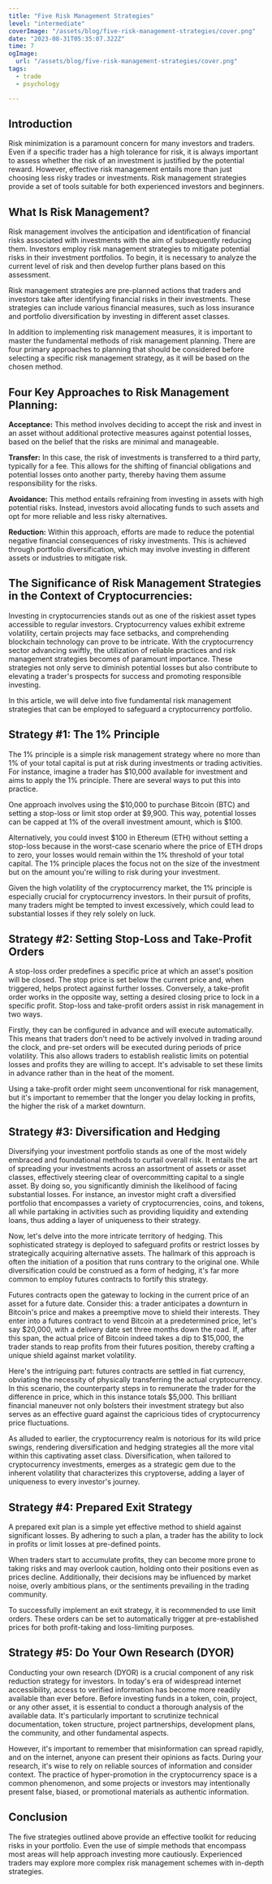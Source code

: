 ```yaml
---
title: "Five Risk Management Strategies"
level: "intermediate"
coverImage: "/assets/blog/five-risk-management-strategies/cover.png"
date: "2023-08-31T05:35:07.322Z"
time: 7
ogImage:
  url: "/assets/blog/five-risk-management-strategies/cover.png"
tags:
  - trade
  - psychology

---
```

## Introduction
Risk minimization is a paramount concern for many investors and traders. Even if a specific trader has a high tolerance for risk, it is always important to assess whether the risk of an investment is justified by the potential reward. However, effective risk management entails more than just choosing less risky trades or investments. Risk management strategies provide a set of tools suitable for both experienced investors and beginners.

## What Is Risk Management?
Risk management involves the anticipation and identification of financial risks associated with investments with the aim of subsequently reducing them. Investors employ risk management strategies to mitigate potential risks in their investment portfolios. To begin, it is necessary to analyze the current level of risk and then develop further plans based on this assessment.

Risk management strategies are pre-planned actions that traders and investors take after identifying financial risks in their investments. These strategies can include various financial measures, such as loss insurance and portfolio diversification by investing in different asset classes.

<!-- banner_place -->

In addition to implementing risk management measures, it is important to master the fundamental methods of risk management planning. There are four primary approaches to planning that should be considered before selecting a specific risk management strategy, as it will be based on the chosen method.
## Four Key Approaches to Risk Management Planning:

**Acceptance:** This method involves deciding to accept the risk and invest in an asset without additional protective measures against potential losses, based on the belief that the risks are minimal and manageable.

**Transfer:** In this case, the risk of investments is transferred to a third party, typically for a fee. This allows for the shifting of financial obligations and potential losses onto another party, thereby having them assume responsibility for the risks.

**Avoidance:** This method entails refraining from investing in assets with high potential risks. Instead, investors avoid allocating funds to such assets and opt for more reliable and less risky alternatives.

**Reduction:** Within this approach, efforts are made to reduce the potential negative financial consequences of risky investments. This is achieved through portfolio diversification, which may involve investing in different assets or industries to mitigate risk.

## The Significance of Risk Management Strategies in the Context of Cryptocurrencies:

Investing in cryptocurrencies stands out as one of the riskiest asset types accessible to regular investors. Cryptocurrency values exhibit extreme volatility, certain projects may face setbacks, and comprehending blockchain technology can prove to be intricate. With the cryptocurrency sector advancing swiftly, the utilization of reliable practices and risk management strategies becomes of paramount importance. These strategies not only serve to diminish potential losses but also contribute to elevating a trader's prospects for success and promoting responsible investing.

In this article, we will delve into five fundamental risk management strategies that can be employed to safeguard a cryptocurrency portfolio.

## Strategy #1: The 1% Principle

The 1% principle is a simple risk management strategy where no more than 1% of your total capital is put at risk during investments or trading activities. For instance, imagine a trader has $10,000 available for investment and aims to apply the 1% principle. There are several ways to put this into practice.

One approach involves using the $10,000 to purchase Bitcoin (BTC) and setting a stop-loss or limit stop order at $9,900. This way, potential losses can be capped at 1% of the overall investment amount, which is $100.

Alternatively, you could invest $100 in Ethereum (ETH) without setting a stop-loss because in the worst-case scenario where the price of ETH drops to zero, your losses would remain within the 1% threshold of your total capital. The 1% principle places the focus not on the size of the investment but on the amount you're willing to risk during your investment.

Given the high volatility of the cryptocurrency market, the 1% principle is especially crucial for cryptocurrency investors. In their pursuit of profits, many traders might be tempted to invest excessively, which could lead to substantial losses if they rely solely on luck.

## Strategy #2: Setting Stop-Loss and Take-Profit Orders

A stop-loss order predefines a specific price at which an asset's position will be closed. The stop price is set below the current price and, when triggered, helps protect against further losses. Conversely, a take-profit order works in the opposite way, setting a desired closing price to lock in a specific profit. Stop-loss and take-profit orders assist in risk management in two ways.

Firstly, they can be configured in advance and will execute automatically. This means that traders don't need to be actively involved in trading around the clock, and pre-set orders will be executed during periods of price volatility. This also allows traders to establish realistic limits on potential losses and profits they are willing to accept. It's advisable to set these limits in advance rather than in the heat of the moment.

Using a take-profit order might seem unconventional for risk management, but it's important to remember that the longer you delay locking in profits, the higher the risk of a market downturn.

## Strategy #3: Diversification and Hedging

Diversifying your investment portfolio stands as one of the most widely embraced and foundational methods to curtail overall risk. It entails the art of spreading your investments across an assortment of assets or asset classes, effectively steering clear of overcommitting capital to a single asset. By doing so, you significantly diminish the likelihood of facing substantial losses. For instance, an investor might craft a diversified portfolio that encompasses a variety of cryptocurrencies, coins, and tokens, all while partaking in activities such as providing liquidity and extending loans, thus adding a layer of uniqueness to their strategy.

Now, let's delve into the more intricate territory of hedging. This sophisticated strategy is deployed to safeguard profits or restrict losses by strategically acquiring alternative assets. The hallmark of this approach is often the initiation of a position that runs contrary to the original one. While diversification could be construed as a form of hedging, it's far more common to employ futures contracts to fortify this strategy.

Futures contracts open the gateway to locking in the current price of an asset for a future date. Consider this: a trader anticipates a downturn in Bitcoin's price and makes a preemptive move to shield their interests. They enter into a futures contract to vend Bitcoin at a predetermined price, let's say $20,000, with a delivery date set three months down the road. If, after this span, the actual price of Bitcoin indeed takes a dip to $15,000, the trader stands to reap profits from their futures position, thereby crafting a unique shield against market volatility.

Here's the intriguing part: futures contracts are settled in fiat currency, obviating the necessity of physically transferring the actual cryptocurrency. In this scenario, the counterparty steps in to remunerate the trader for the difference in price, which in this instance totals $5,000. This brilliant financial maneuver not only bolsters their investment strategy but also serves as an effective guard against the capricious tides of cryptocurrency price fluctuations.

As alluded to earlier, the cryptocurrency realm is notorious for its wild price swings, rendering diversification and hedging strategies all the more vital within this captivating asset class. Diversification, when tailored to cryptocurrency investments, emerges as a strategic gem due to the inherent volatility that characterizes this cryptoverse, adding a layer of uniqueness to every investor's journey.

## Strategy #4: Prepared Exit Strategy

A prepared exit plan is a simple yet effective method to shield against significant losses. By adhering to such a plan, a trader has the ability to lock in profits or limit losses at pre-defined points.

When traders start to accumulate profits, they can become more prone to taking risks and may overlook caution, holding onto their positions even as prices decline. Additionally, their decisions may be influenced by market noise, overly ambitious plans, or the sentiments prevailing in the trading community.

To successfully implement an exit strategy, it is recommended to use limit orders. These orders can be set to automatically trigger at pre-established prices for both profit-taking and loss-limiting purposes.

## Strategy #5: Do Your Own Research (DYOR)

Conducting your own research (DYOR) is a crucial component of any risk reduction strategy for investors. In today's era of widespread internet accessibility, access to verified information has become more readily available than ever before. Before investing funds in a token, coin, project, or any other asset, it is essential to conduct a thorough analysis of the available data. It's particularly important to scrutinize technical documentation, token structure, project partnerships, development plans, the community, and other fundamental aspects.

However, it's important to remember that misinformation can spread rapidly, and on the internet, anyone can present their opinions as facts. During your research, it's wise to rely on reliable sources of information and consider context. The practice of hyper-promotion in the cryptocurrency space is a common phenomenon, and some projects or investors may intentionally present false, biased, or promotional materials as authentic information.

## Conclusion

The five strategies outlined above provide an effective toolkit for reducing risks in your portfolio. Even the use of simple methods that encompass most areas will help approach investing more cautiously. Experienced traders may explore more complex risk management schemes with in-depth strategies.
